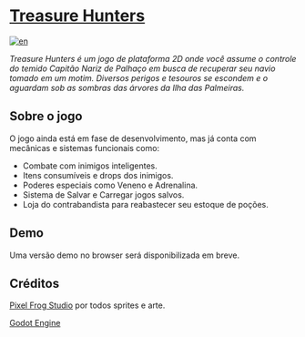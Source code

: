 # [Treasure Hunters](https://jv-vogler.github.io/treasure-hunters/)
[![en](https://img.shields.io/badge/README%20in-english-red.svg)](../main/README.en.md)

*Treasure Hunters é um jogo de plataforma 2D onde você assume o controle do temido Capitão Nariz de Palhaço em busca de recuperar seu navio tomado em um motim. Diversos perigos e tesouros se escondem e o aguardam sob as sombras das árvores da Ilha das Palmeiras.*

## Sobre o jogo
O jogo ainda está em fase de desenvolvimento, mas já conta com mecânicas e sistemas funcionais como:
- Combate com inimigos inteligentes.
- Itens consumíveis e drops dos inimigos.
- Poderes especiais como Veneno e Adrenalina.
- Sistema de Salvar e Carregar jogos salvos.
- Loja do contrabandista para reabastecer seu estoque de poções.

<!-- ## Videos -->

## Demo
Uma versão demo no browser será disponibilizada em breve.

## Créditos
[Pixel Frog Studio](https://pixelfrog-assets.itch.io/) por todos sprites e arte.

[Godot Engine](https://godotengine.org/)